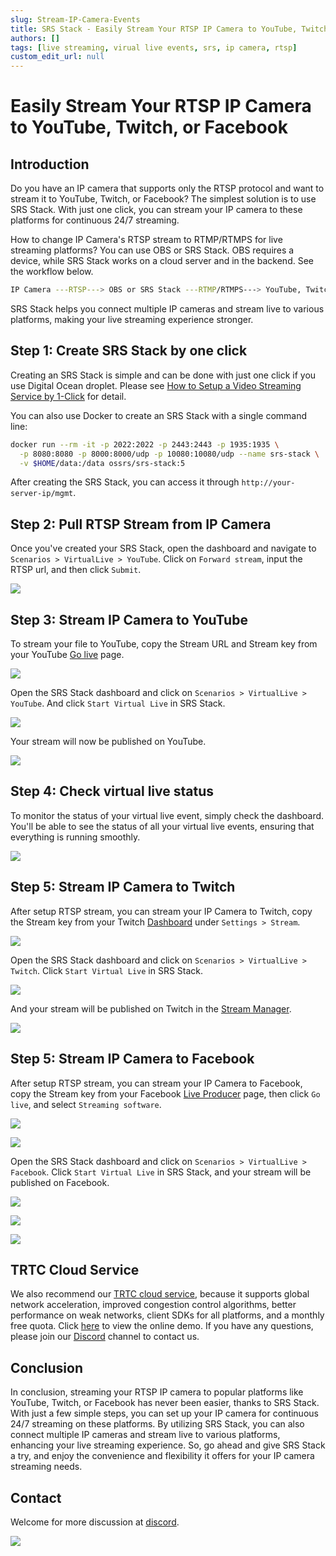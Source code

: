 ```yaml
---
slug: Stream-IP-Camera-Events
title: SRS Stack - Easily Stream Your RTSP IP Camera to YouTube, Twitch, or Facebook
authors: []
tags: [live streaming, virual live events, srs, ip camera, rtsp]
custom_edit_url: null
---
```


# Easily Stream Your RTSP IP Camera to YouTube, Twitch, or Facebook

## Introduction

Do you have an IP camera that supports only the RTSP protocol and want to stream it to YouTube, Twitch, 
or Facebook? The simplest solution is to use SRS Stack. With just one click, you can stream your IP 
camera to these platforms for continuous 24/7 streaming.

<!--truncate-->

How to change IP Camera's RTSP stream to RTMP/RTMPS for live streaming platforms? You can use OBS or 
SRS Stack. OBS requires a device, while SRS Stack works on a cloud server and in the backend. See the 
workflow below.

```bash
IP Camera ---RTSP---> OBS or SRS Stack ---RTMP/RTMPS---> YouTube, Twitch, or Facebook
```

SRS Stack helps you connect multiple IP cameras and stream live to various platforms, making your live 
streaming experience stronger.

## Step 1: Create SRS Stack by one click

Creating an SRS Stack is simple and can be done with just one click if you use Digital Ocean droplet.
Please see [How to Setup a Video Streaming Service by 1-Click](./2022-04-09-SRS-Stack-Tutorial.md) for detail.

You can also use Docker to create an SRS Stack with a single command line:

```bash
docker run --rm -it -p 2022:2022 -p 2443:2443 -p 1935:1935 \
  -p 8080:8080 -p 8000:8000/udp -p 10080:10080/udp --name srs-stack \
  -v $HOME/data:/data ossrs/srs-stack:5
```

After creating the SRS Stack, you can access it through `http://your-server-ip/mgmt`.

## Step 2: Pull RTSP Stream from IP Camera

Once you've created your SRS Stack, open the dashboard and navigate to `Scenarios > VirtualLive > YouTube`. 
Click on `Forward stream`, input the RTSP url, and then click `Submit`.

![](/img/blog-2023-10-11-01.png)

## Step 3: Stream IP Camera to YouTube

To stream your file to YouTube, copy the Stream URL and Stream key from your YouTube [Go live](https://studio.youtube.com/channel/UC/livestreaming) page.

![](/img/blog-2023-10-11-02.png)

Open the SRS Stack dashboard and click on `Scenarios > VirtualLive > YouTube`. And click `Start Virtual Live` in SRS Stack.

![](/img/blog-2023-10-11-03.png)

Your stream will now be published on YouTube.

![](/img/blog-2023-10-11-04.png)

## Step 4: Check virtual live status

To monitor the status of your virtual live event, simply check the dashboard. You'll be able to see the status of all your virtual live events, ensuring that everything is running smoothly.

![](/img/blog-2023-10-11-05.png)

## Step 5: Stream IP Camera to Twitch

After setup RTSP stream, you can stream your IP Camera to Twitch, copy the Stream key from your 
Twitch [Dashboard](https://www.twitch.tv/dashboard/settings) under `Settings > Stream`.

![](/img/blog-2023-10-11-06.png)

Open the SRS Stack dashboard and click on `Scenarios > VirtualLive > Twitch`. Click `Start Virtual Live` in SRS Stack.

![](/img/blog-2023-10-11-07.png)

And your stream will be published on Twitch in the [Stream Manager](https://www.twitch.tv/dashboard/stream).

![](/img/blog-2023-10-11-08.png)

## Step 5: Stream IP Camera to Facebook

After setup RTSP stream, you can stream your IP Camera to Facebook, copy the Stream key from your 
Facebook [Live Producer](https://www.facebook.com/live/producer?ref=OBS) page,
then click `Go live`, and select `Streaming software`.

![](/img/blog-2023-10-11-09.png)

![](/img/blog-2023-10-11-10.png)

Open the SRS Stack dashboard and click on `Scenarios > VirtualLive > Facebook`. Click `Start Virtual Live` in SRS Stack, and your stream will be published on Facebook.

![](/img/blog-2023-10-11-11.png)

![](/img/blog-2023-10-11-12.png)

![](/img/blog-2023-10-11-13.png)

## TRTC Cloud Service

We also recommend our [TRTC cloud service](https://trtc.io/register?utm_source=community&utm_medium=ossrs&utm_campaign=OBS-WHIP-TRTC&_channel_track_key=K7mXPmCZ), 
because it supports global network acceleration, improved congestion control algorithms, better performance on weak networks, 
client SDKs for all platforms, and a monthly free quota. Click [here](https://ossrs.io/trtc/demo?utm_source=community&utm_medium=ossrs&utm_campaign=OBS-WHIP-TRTC&_channel_track_key=lfJKyOlF)
to view the online demo. If you have any questions, please join our [Discord](https://discord.gg/DCCH6HyhuT) channel
to contact us.

## Conclusion

In conclusion, streaming your RTSP IP camera to popular platforms like YouTube, Twitch, or Facebook has never 
been easier, thanks to SRS Stack. With just a few simple steps, you can set up your IP camera for continuous 
24/7 streaming on these platforms. By utilizing SRS Stack, you can also connect multiple IP cameras and stream 
live to various platforms, enhancing your live streaming experience. So, go ahead and give SRS Stack a try, and 
enjoy the convenience and flexibility it offers for your IP camera streaming needs.

## Contact

Welcome for more discussion at [discord](https://discord.gg/bQUPDRqy79).

![](https://ossrs.net/gif/v1/sls.gif?site=ossrs.io&path=/lts/blog-en/2023-10-11-Stream-IP-Camera-Events)
